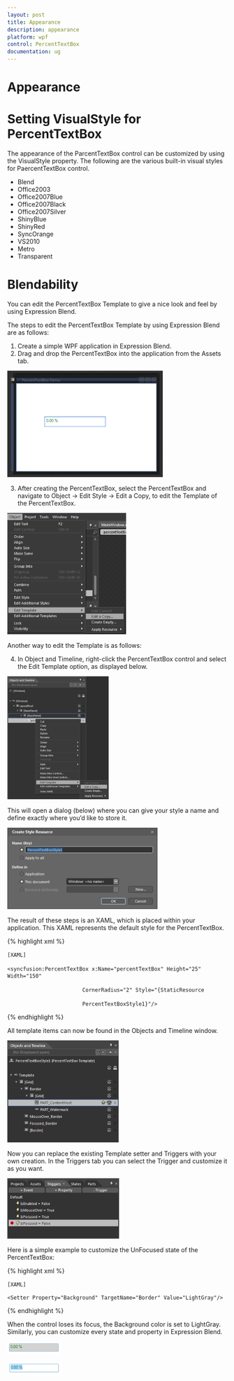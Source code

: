```yaml
---
layout: post
title: Appearance
description: appearance 
platform: wpf
control: PercentTextBox 
documentation: ug
---
```


# Appearance 

# Setting VisualStyle for PercentTextBox

The appearance of the ParcentTextBox control can be customized by using the VisualStyle property. The following are the various built-in visual styles for PaercentTextBox control.

* Blend
* Office2003
* Office2007Blue
* Office2007Black
* Office2007Silver
* ShinyBlue
* ShinyRed
* SyncOrange
* VS2010
* Metro
* Transparent
# Blendability


You can edit the PercentTextBox Template to give a nice look and feel by using Expression Blend.

The steps to edit the PercentTextBox Template by using Expression Blend are as follows:

1. Create a simple WPF application in Expression Blend.
2. Drag and drop the PercentTextBox into the application from the Assets tab.

![](Appearance_images/Appearance_img1.png)


3. After creating the PercentTextBox, select the PercentTextBox and navigate to Object -> Edit Style -> Edit a Copy, to edit the Template of the PercentTextBox.

![](Appearance_images/Appearance_img2.png)


Another way to edit the Template is as follows:

4. In Object and Timeline, right-click the PercentTextBox control and select the Edit Template option, as displayed below.

![](Appearance_images/Appearance_img3.png)


This will open a dialog (below) where you can give your style a name and define exactly where you’d like to store it.

![](Appearance_images/Appearance_img4.png)


The result of these steps is an XAML, which is placed within your application. This XAML represents the default style for the PercentTextBox.

 {% highlight xml %}

    [XAML]

    <syncfusion:PercentTextBox x:Name="percentTextBox" Height="25" Width="150" 

                            CornerRadius="2" Style="{StaticResource 

                            PercentTextBoxStyle1}"/>

 {% endhighlight %}





All template items can now be found in the Objects and Timeline window.

![](Appearance_images/Appearance_img5.png)


Now you can replace the existing Template setter and Triggers with your own creation. In the Triggers tab you can select the Trigger and customize it as you want.

![](Appearance_images/Appearance_img6.png)


Here is a simple example to customize the UnFocused state of the PercentTextBox: 

 {% highlight xml %}

    [XAML]

   <Trigger Property="IsFocused" Value="False">

    <Setter Property="Background" TargetName="Border" Value="LightGray"/>

</Trigger>

 {% endhighlight %}





When the control loses its focus, the Background color is set to LightGray. Similarly, you can customize every state and property in Expression Blend.

![](Appearance_images/Appearance_img7.png)


![](Appearance_images/Appearance_img8.png)


